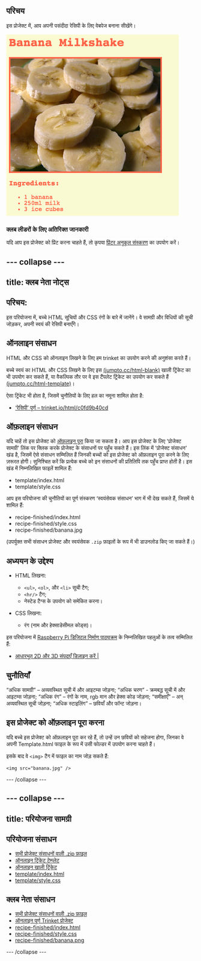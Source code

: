## परिचय

इस प्रोजेक्ट में, आप अपनी पसंदीदा रेसिपी के लिए वेबपेज बनाना सीखेंगे।

![screenshot](images/recipe-final.png)

### क्लब लीडरों के लिए अतिरिक्त जानकारी

यदि आप इस प्रोजेक्ट को प्रिंट करना चाहते हैं, तो कृपया [प्रिंटर अनुकूल संस्करण](https://projects.raspberrypi.org/en/projects/recipe/print) का उपयोग करें।

## \--- collapse \---

## title: क्लब नेता नोट्स

## परिचय:

इस परियोजना में, बच्चे HTML सूचियों और CSS रंगों के बारे में जानेंगे। वे सामग्री और विधियों की सूची जोड़कर, अपनी स्वयं की रेसिपी बनाएँगे।

## ऑनलाइन संसाधन

HTML और CSS को ऑनलाइन लिखने के लिए हम trinket का उपयोग करने की अनुशंसा करते हैं।

बच्चे स्वयं का HTML और CSS लिखने के लिए इस [(jumpto.cc/html-blank)](http://jumpto.cc/html-blank) खाली ट्रिंकेट का भी उपयोग कर सकते हैं, या वैकल्पिक तौर पर वे इस टैंपलेट ट्रिंकेट का उपयोग कर सकते हैं [(jumpto.cc/html-template)](http://jumpto.cc/html-template)।

ऐसा ट्रिंकेट भी होता है, जिसमें चुनौतियों के लिए हल का नमूना शामिल होता है:

+ [‘रेसिपी’ पूर्ण – trinket.io/html/c0fd9b40cd](https://trinket.io/html/c0fd9b40cd)

## ऑफ़लाइन संसाधन

यदि चाहें तो इस प्रोजेक्ट को [ऑफ़लाइन पूरा](https://www.codeclubprojects.org/en-GB/resources/webdev-working-offline/) किया जा सकता है। आप इस प्रोजेक्ट के लिए 'प्रोजेक्ट सामग्री' लिंक पर क्लिक करके प्रोजेक्ट के संसाधनों पर पहुँच सकते हैं। इस लिंक में 'प्रोजेक्ट संसाधन' खंड है, जिसमें ऐसे संसाधन सम्मिलित हैं जिनकी बच्चों को इस प्रोजेक्ट को ऑफ़लाइन पूरा करने के लिए ज़रूरत होगी। सुनिश्चित करें कि प्रत्येक बच्चे को इन संसाधनों की प्रतिलिपि तक पहुँच प्राप्त होती है। इस खंड में निम्नलिखित फाइलें शामिल हैं:

+ template/index.html
+ template/style.css

आप इस परियोजना की चुनौतियों का पूर्ण संस्करण ‘स्वयंसेवक संसाधन’ भाग में भी देख सकते हैं, जिसमें ये शामिल हैं:

+ recipe-finished/index.html
+ recipe-finished/style.css
+ recipe-finished/banana.jpg

(उपर्युक्त सभी संसाधन प्रोजेक्ट और स्वयंसेवक `.zip` फ़ाइलों के रूप में भी डाउनलोड किए जा सकते हैं।)

## अध्ययन के उद्देश्य

+ HTML लिखना:
    
    + `<ul>`, `<ol>`, और `<li>` सूची टैग;
    + `<hr/>` टैग;
    + नेस्टेड टैग्स के उपयोग को समेकित करना।

+ CSS लिखना:
    
    + रंग (नाम और हेक्साडेसीमल कोड्स)।

इस परियोजना में [Raspberry Pi डिजिटल निर्माण पाठ्यक्रम](http://rpf.io/curriculum) के निम्नलिखित पहलुओं के तत्व सम्मिलित हैं:

+ [आधारभूत 2D और 3D संपदाएँ डिज़ाइन करें |](https://www.raspberrypi.org/curriculum/design/creator)

## चुनौतियाँ

“अधिक सामग्री” – अव्यवस्थित सूची में और आइटम्स जोड़ना; “अधिक चरण” - क्रमबद्ध सूची में और आइटम्स जोड़ना; “अधिक रंग” – रंगों के नाम, rgb मान और हेक्स कोड जोड़ना; “समीक्षाएँ” – अन् अव्यवस्थित सूची जोड़ना; “अधिक स्टाइलिंग” – छवियाँ और फॉन्ट जोड़ना।

## इस प्रोजेक्ट को ऑफ़लाइन पूरा करना

यदि बच्चे इस प्रोजेक्ट को ऑफ़लाइन पूरा कर रहे हैं, तो उन्हें उन छवियों को सहेजना होगा, जिनका वे अपनी Template.html फाइल के रूप में उसी फोल्डर में उपयोग करना चाहते हैं।

इसके बाद वे `<img>` टैग में फाइल का नाम जोड़ सकते हैं:

    <img src="banana.jpg" />
    

\--- /collapse \---

## \--- collapse \---

## title: परियोजना सामग्री

## परियोजना संसाधन

+ [सभी प्रोजेक्ट संसाधनों वाली .zip फ़ाइल](resources/recipe-project-resources.zip)
+ [ऑनलाइन ट्रिंकेट टेम्प्लेट](http://jumpto.cc/trinket-template)
+ [ऑनलाइन खाली ट्रिंकेट](http://jumpto.cc/trinket-blank)
+ [template/index.html](resources/template-index.html)
+ [template/style.css](resources/template-style.css)

## क्लब नेता संसाधन

+ [सभी प्रोजेक्ट संसाधनों वाली .zip फ़ाइल](resources/recipe-volunteer-resources.zip)
+ [ऑनलाइन पूर्ण Trinket प्रोजेक्ट](https://trinket.io/html/c0fd9b40cd)
+ [recipe-finished/index.html](resources/recipe-finished-index.html)
+ [recipe-finished/style.css](resources/recipe-finished-style.css)
+ [recipe-finished/banana.png](resources/recipe-finished-banana.png)

\--- /collapse \---